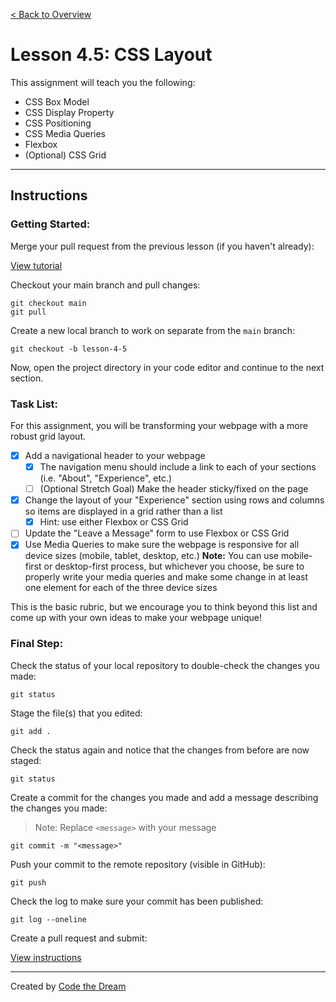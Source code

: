 [< Back to Overview](../../README.md)

# Lesson 4.5: CSS Layout

This assignment will teach you the following:

- CSS Box Model
- CSS Display Property
- CSS Positioning
- CSS Media Queries
- Flexbox
- (Optional) CSS Grid

---

## Instructions

### Getting Started:

Merge your pull request from the previous lesson (if you haven't already):

[View tutorial](../common/how-to-merge.md)

Checkout your main branch and pull changes:

    git checkout main
    git pull

Create a new local branch to work on separate from the `main` branch:

    git checkout -b lesson-4-5

Now, open the project directory in your code editor and continue to the next section.

### Task List:

For this assignment, you will be transforming your webpage with a more robust grid layout.

- [x] Add a navigational header to your webpage
  - [x] The navigation menu should include a link to each of your sections (i.e. "About", "Experience", etc.)
  - [ ] (Optional Stretch Goal) Make the header sticky/fixed on the page
- [x] Change the layout of your "Experience" section using rows and columns so items are displayed in a grid rather than a list
  - [x] Hint: use either Flexbox or CSS Grid
- [ ] Update the "Leave a Message" form to use Flexbox or CSS Grid
- [x] Use Media Queries to make sure the webpage is responsive for all device sizes (mobile, tablet, desktop, etc.) **Note:** You can use mobile-first or desktop-first process, but whichever you choose, be sure to properly write your media queries and make some change in at least one element for each of the three device sizes

This is the basic rubric, but we encourage you to think beyond this list and come up with your own ideas to make your webpage unique!

### Final Step:

Check the status of your local repository to double-check the changes you made:

    git status

Stage the file(s) that you edited:

    git add .

Check the status again and notice that the changes from before are now staged:

    git status

Create a commit for the changes you made and add a message describing the changes you made:

> Note: Replace `<message>` with your message

    git commit -m "<message>"

Push your commit to the remote repository (visible in GitHub):

    git push

Check the log to make sure your commit has been published:

    git log --oneline

Create a pull request and submit:

[View instructions](../common/how-to-pull-request.md)

---

Created by [Code the Dream](https://www.codethedream.org)
